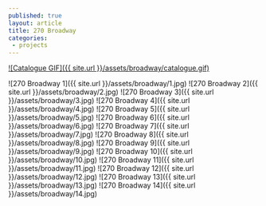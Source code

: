 ```yaml
---
published: true
layout: article
title: 270 Broadway
categories:
 - projects
---
```


<a href="{{ site.url }}/assets/broadway/270_broadway_catalogue.pdf">
  ![Catalogue GIF]({{ site.url }}/assets/broadway/catalogue.gif)
</a>

![270 Broadway 1]({{ site.url }}/assets/broadway/1.jpg)
![270 Broadway 2]({{ site.url }}/assets/broadway/2.jpg)
![270 Broadway 3]({{ site.url }}/assets/broadway/3.jpg)
![270 Broadway 4]({{ site.url }}/assets/broadway/4.jpg)
![270 Broadway 5]({{ site.url }}/assets/broadway/5.jpg)
![270 Broadway 6]({{ site.url }}/assets/broadway/6.jpg)
![270 Broadway 7]({{ site.url }}/assets/broadway/7.jpg)
![270 Broadway 8]({{ site.url }}/assets/broadway/8.jpg)
![270 Broadway 9]({{ site.url }}/assets/broadway/9.jpg)
![270 Broadway 10]({{ site.url }}/assets/broadway/10.jpg)
![270 Broadway 11]({{ site.url }}/assets/broadway/11.jpg)
![270 Broadway 12]({{ site.url }}/assets/broadway/12.jpg)
![270 Broadway 13]({{ site.url }}/assets/broadway/13.jpg)
![270 Broadway 14]({{ site.url }}/assets/broadway/14.jpg)

